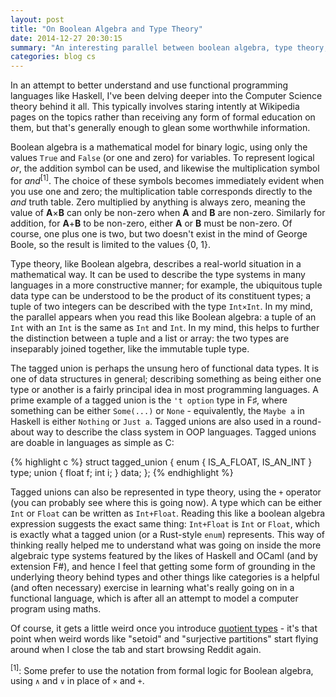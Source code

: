```yaml
---
layout: post
title: "On Boolean Algebra and Type Theory"
date: 2014-12-27 20:30:15
summary: "An interesting parallel between boolean algebra, type theory, and indeed almost anything with a + and × operator."
categories: blog cs
---
```

In an attempt to better understand and use functional programming languages like Haskell, I've been delving deeper into the Computer Science theory behind it all. This typically involves staring intently at Wikipedia pages on the topics rather than receiving any form of formal education on them, but that's generally enough to glean some worthwhile information.

Boolean algebra is a mathematical model for binary logic, using only the values `True` and `False` (or one and zero) for variables. To represent logical *or*, the addition symbol can be used, and likewise the multiplication symbol for *and*<sup>[1]</sup>. The choice of these symbols becomes immediately evident when you use one and zero; the multiplication table corresponds directly to the *and* truth table. Zero multiplied by anything is always zero, meaning the value of **A**×**B** can only be non-zero when **A** and **B** are non-zero. Similarly for addition, for **A**+**B** to be non-zero, either **A** or **B** must be non-zero. Of course, one plus one is two, but two doesn't exist in the mind of George Boole, so the result is limited to the values {0, 1}.

Type theory, like Boolean algebra, describes a real-world situation in a mathematical way. It can be used to describe the type systems in many languages in a more constructive manner; for example, the ubiquitous tuple data type can be understood to be the product of its constituent types; a tuple of two integers can be described with the type `Int×Int`. In my mind, the parallel appears when you read this like Boolean algebra: a tuple of an `Int` with an `Int` is the same as `Int` and `Int`. In my mind, this helps to further the distinction between a tuple and a list or array: the two types are inseparably joined together, like the immutable tuple type.

The tagged union is perhaps the unsung hero of functional data types. It is one of data structures in general; describing something as being either one type or another is a fairly principal idea in most programming languages. A prime example of a tagged union is the `'t option` type in F♯, where something can be either `Some(...)` or `None` - equivalently, the `Maybe a` in Haskell is either `Nothing` or `Just a`. Tagged unions are also used in a round-about way to describe the class system in OOP languages. Tagged unions are doable in languages as simple as C:

{% highlight c %}
struct tagged_union {
    enum {
        IS_A_FLOAT,
        IS_AN_INT
    } type;
    union {
        float f;
        int i;
    } data;
};
{% endhighlight %}

Tagged unions can also be represented in type theory, using the `+` operator (you can probably see where this is going now). A type which can be either `Int` or `Float` can be written as `Int+Float`. Reading this like a boolean algebra expression suggests the exact same thing: `Int+Float` is `Int` or `Float`, which is exactly what a tagged union (or a Rust-style `enum`) represents. This way of thinking really helped me to understand what was going on inside the more algebraic type systems featured by the likes of Haskell and OCaml (and by extension F#), and hence I feel that getting some form of grounding in the underlying theory behind types and other things like categories is a helpful (and often necessary) exercise in learning what's really going on in a functional language, which is after all an attempt to model a computer program using maths.

Of course, it gets a little weird once you introduce [quotient types](//en.wikipedia.org/wiki/Quotient_type) - it's that point when weird words like "setoid" and "surjective partitions" start flying around when I close the tab and start browsing Reddit again.

<sup>[1]</sup>: Some prefer to use the notation from formal logic for Boolean algebra, using `∧` and `∨` in place of `×` and `+`.
